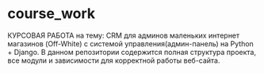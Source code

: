 # course_work
КУРСОВАЯ РАБОТА на тему: CRM для админов маленьких интернет магазинов (Off-White) с системой управления(админ-панель) на Python + Django. 
В данном репозитории содержится полная структура проекта, все модули и зависимости для корректной работы веб-сайта.
